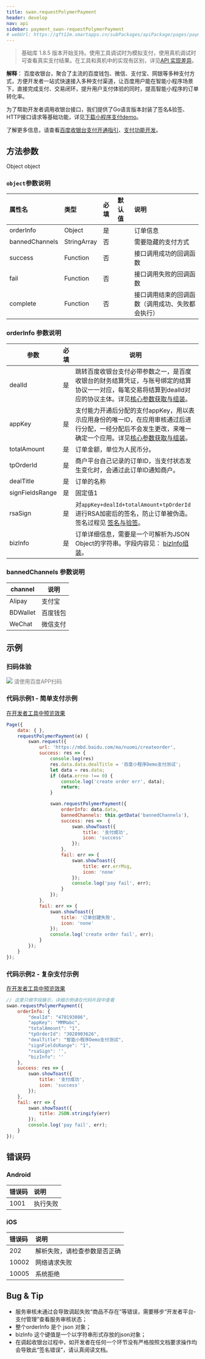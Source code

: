 ```yaml
---
title: swan.requestPolymerPayment
header: develop
nav: api
sidebar: payment_swan-requestPolymerPayment
# webUrl: https://qft12m.smartapps.cn/subPackages/apiPackage/pages/payment/payment
---
```



 
> 基础库 1.8.5 版本开始支持。使用工具调试时为模拟支付，使用真机调试时可查看真实支付结果。在工具和真机中的实现有区别，详见[API 实现差异](https://smartprogram.baidu.com/docs/develop/devtools/diff/)。

**解释**： 百度收银台，聚合了主流的百度钱包、微信、支付宝、网银等多种支付方式，方便开发者一站式快速接入多种支付渠道，让百度用户能在智能小程序场景下，直接完成支付、交易闭环，提升用户支付体验的同时，提高智能小程序的订单转化率。

为了帮助开发者调用收银台接口，我们提供了Go语言版本封装了签名&验签、HTTP接口请求等基础功能，详见[下载小程序支付demo](https://github.com/baidu-smart-app)。


了解更多信息，请查看[百度收银台支付开通指引](https://smartprogram.baidu.com/docs/introduction/pay/)、[支付功能开发](https://smartprogram.baidu.com/docs/develop/function/invoke_process/)。

 

## 方法参数 

Object object

### `object`参数说明 

|属性名 |类型  |必填 | 默认值 |说明|
|:---- |:---- |:---- |:----|:----|
|orderInfo| Object | 是 | |订单信息|
|bannedChannels| StringArray | 否 | | 需要隐藏的支付方式|
|success |Function  |  否  | | 接口调用成功的回调函数|
|fail   | Function  |  否  | | 接口调用失败的回调函数|
|complete  |  Function  |  否 || 接口调用结束的回调函数（调用成功、失败都会执行）|

###  orderInfo 参数说明 

|参数| 必填|说明|
|----|   ----|---|
|dealId| 是|跳转百度收银台支付必带参数之一，是百度收银台的财务结算凭证，与账号绑定的结算协议一一对应，每笔交易将结算到dealId对应的协议主体。详见<a href="https://smartprogram.baidu.com/docs/develop/function/parameter/">核心参数获取与组装</a>。|
|appKey| 是|支付能力开通后分配的支付appKey，用以表示应用身份的唯一ID，在应用审核通过后进行分配，一经分配后不会发生更改，来唯一确定一个应用。详见<a href="https://smartprogram.baidu.com/docs/develop/function/parameter/)。">核心参数获取与组装</a>。|
|totalAmount|  是|订单金额，单位为人民币分。|
|tpOrderId| 是|商户平台自己记录的订单ID，当支付状态发生变化时，会通过此订单ID通知商户。|
| dealTitle| 是|订单的名称|
| signFieldsRange| 是|固定值1|
|rsaSign| 是|对`appKey+dealId+totalAmount+tpOrderId `进行RSA加密后的签名，防止订单被伪造。签名过程见 [签名与验签](https://smartprogram.baidu.com/docs/develop/function/sign_v2/)。|
|bizInfo|  是|订单详细信息，需要是一个可解析为JSON Object的字符串。字段内容见： [bizInfo组装](https://smartprogram.baidu.com/docs/develop/function/parameter/)。|

 

###  bannedChannels 参数说明  

|channel|说明 |
|----| ---- |
| Alipay | 支付宝 |
| BDWallet | 百度钱包 |
| WeChat | 微信支付|
## 示例

### 扫码体验

<div class='scan-code-container'>
    <img src="https://b.bdstatic.com/miniapp/assets/images/doc_demo/payment.png" class="demo-qrcode-image" />
    <font color=#777 12px>请使用百度APP扫码</font>
</div>

 

###  代码示例1 - 简单支付示例 

<a href="swanide://fragment/b5697fc510e1a409906f471c70467fec1576568451890" title="在开发者工具中预览效果" target="_self">在开发者工具中预览效果</a>


```js
Page({
    data: { },
    requestPolymerPayment(e) {
        swan.request({
            url: 'https://mbd.baidu.com/ma/nuomi/createorder',
            success: res => {
                console.log(res)
                res.data.data.dealTitle = '百度小程序Demo支付测试';
                let data = res.data;
                if (data.errno !== 0) {
                    console.log('create order err', data);
                    return;
                }

                swan.requestPolymerPayment({
                    orderInfo: data.data,
                    bannedChannels: this.getData('bannedChannels'),
                    success: res =>  {
                        swan.showToast({
                            title: '支付成功',
                            icon: 'success'
                        });
                    },
                    fail: err => {
                        swan.showToast({
                            title: err.errMsg,
                            icon: 'none'
                        });
                        console.log('pay fail', err);
                    }
                });
            },
            fail: err => {
                swan.showToast({
                    title: '订单创建失败',
                    icon: 'none'
                });
                console.log('create order fail', err);
            }
        });
    }
});

```

###  代码示例2 - 复杂支付示例 

<a href="swanide://fragment/6a8036afe85cc399b5ab4bd478100f771558341867863" title="在开发者工具中预览效果" target="_self">在开发者工具中预览效果</a>


```js
// 这里只做字段展示，详细示例请在代码片段中查看
swan.requestPolymerPayment({
    orderInfo: {
        "dealId": "470193086",
        "appKey": "MMMabc",
        "totalAmount": "1",
        "tpOrderId": "3028903626",
        "dealTitle": "智能小程序Demo支付测试",
        "signFieldsRange": "1",
        "rsaSign": '',
        "bizInfo": ''
    },
    success: res => {
        swan.showToast({
            title: '支付成功',
            icon: 'success'
        });
    },
    fail: err => {
        swan.showToast({
            title: JSON.stringify(err)
        });
        console.log('pay fail', err);
    }
});
```


##  错误码
###  Android

|错误码|说明|
|:--|:--|
|1001|执行失败                                           |

###  iOS

|错误码|说明|
|:--|:--|
|202|解析失败，请检查参数是否正确      |
|10002|网络请求失败|
|10005|系统拒绝|

## Bug & Tip 

* 服务审核未通过会导致调起失败“商品不存在”等错误，需要移步“开发者平台-支付管理”查看服务审核状态；
* 整个orderInfo 是个 json 对象； 
* bizInfo  这个键值是一个以字符串形式存放的json对象； 
* 在调起收银台过程中，如开发者在任何一个环节没有严格按照文档要求操作均会导致此“签名错误”，请认真阅读文档。
